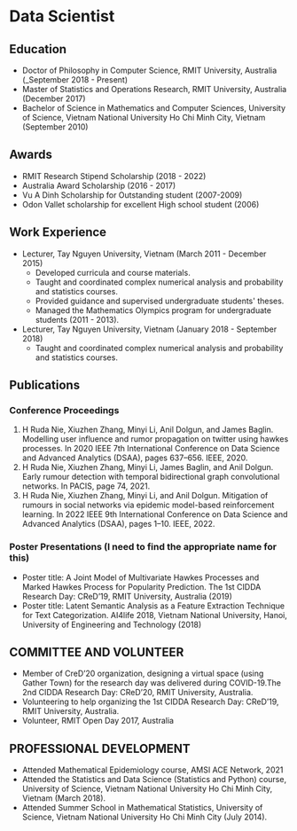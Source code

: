 # Data Scientist

## Education
- Doctor of Philosophy in Computer Science, RMIT University, Australia (_September 2018 - Present)
- Master of Statistics and Operations Research, RMIT University, Australia (December 2017)
- Bachelor of Science in Mathematics and Computer Sciences, University of Science, Vietnam National University Ho Chi Minh City, Vietnam (September 2010)
## Awards
- RMIT Research Stipend Scholarship (2018 - 2022)
- Australia Award Scholarship (2016 - 2017)
- Vu A Dinh Scholarship for Outstanding student (2007-2009)
- Odon Vallet scholarship for excellent High school student (2006)
## Work Experience
- Lecturer, Tay Nguyen University, Vietnam (March 2011 - December 2015)
  - Developed curricula and course materials.
  - Taught and coordinated complex numerical analysis and probability and statistics courses.
  - Provided guidance and supervised undergraduate students' theses.
  - Managed the Mathematics Olympics program for undergraduate students (2011 - 2013). 
- Lecturer, Tay Nguyen University, Vietnam (January 2018 - September 2018)
   - Taught and coordinated complex numerical analysis and probability and statistics courses.
## Publications
### Conference Proceedings
1. H Ruda Nie, Xiuzhen Zhang, Minyi Li, Anil Dolgun, and James Baglin. Modelling user influence and rumor propagation on twitter using hawkes processes. In 2020 IEEE 7th International Conference on Data Science and Advanced Analytics (DSAA), pages 637–656. IEEE, 2020.
2. H Ruda Nie, Xiuzhen Zhang, Minyi Li, James Baglin, and Anil Dolgun. Early rumour detection with temporal bidirectional graph convolutional networks. In PACIS, page 74, 2021.
3. H Ruda Nie, Xiuzhen Zhang, Minyi Li, and Anil Dolgun. Mitigation of rumours in social networks via epidemic model-based reinforcement learning. In 2022 IEEE 9th International Conference on Data Science and Advanced Analytics (DSAA), pages 1–10. IEEE, 2022.
### Poster Presentations (I need to find the appropriate name for this)
- Poster title: A Joint Model of Multivariate Hawkes Processes and Marked Hawkes Process for Popularity Prediction. The 1st CIDDA Research Day: CReD’19, RMIT University, Australia (2019)
- Poster title: Latent Semantic Analysis as a Feature Extraction Technique for Text Categorization. AI4life 2018, Vietnam National University, Hanoi, University of Engineering and Technology (2018)
## COMMITTEE AND VOLUNTEER
- Member of CreD’20 organization, designing a virtual space (using Gather Town) for the research day was delivered during COVID-19.The 2nd CIDDA Research Day: CReD’20, RMIT University, Australia.
- Volunteering to help organizing the 1st CIDDA Research Day: CReD’19, RMIT University, Australia.
- Volunteer, RMIT Open Day 2017, Australia
## PROFESSIONAL DEVELOPMENT
- Attended Mathematical Epidemiology course, AMSI ACE Network, 2021
- Attended the Statistics and Data Science (Statistics and Python) course, University of Science, Vietnam National University Ho Chi Minh City, Vietnam (March 2018).
- Attended Summer School in Mathematical Statistics,  University of Science, Vietnam National University Ho Chi Minh City (July 2014). 

